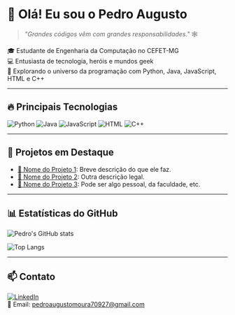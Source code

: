 # 👋 Olá! Eu sou o Pedro Augusto

> *"Grandes códigos vêm com grandes responsabilidades."* 🕸️

🎓 Estudante de Engenharia da Computação no CEFET-MG  
💻 Entusiasta de tecnologia, heróis e mundos geek  
🚀 Explorando o universo da programação com Python, Java, JavaScript, HTML e C++

---

## 🔥 Principais Tecnologias
![Python](https://img.shields.io/badge/-Python-05122A?style=flat&logo=python)
![Java](https://img.shields.io/badge/-Java-05122A?style=flat&logo=java)
![JavaScript](https://img.shields.io/badge/-JavaScript-05122A?style=flat&logo=javascript)
![HTML](https://img.shields.io/badge/-HTML-05122A?style=flat&logo=html5)
![C++](https://img.shields.io/badge/-C++-05122A?style=flat&logo=cplusplus)

---

## 🚧 Projetos em Destaque
- [🔗 Nome do Projeto 1](https://github.com/seu-usuario/projeto1): Breve descrição do que ele faz.
- [🔗 Nome do Projeto 2](https://github.com/seu-usuario/projeto2): Outra descrição legal.
- [🔗 Nome do Projeto 3](https://github.com/seu-usuario/projeto3): Pode ser algo pessoal, da faculdade, etc.

---

## 📊 Estatísticas do GitHub

![Pedro's GitHub stats](https://github-readme-stats.vercel.app/api?username=PedroAugusto08&show_icons=true&theme=tokyonight)

![Top Langs](https://github-readme-stats.vercel.app/api/top-langs/?username=PedroAugusto08&layout=compact&theme=tokyonight)

---

## 📫 Contato
[![LinkedIn](https://img.shields.io/badge/-LinkedIn-0077B5?style=flat&logo=linkedin&logoColor=white)](https://linkedin.com/in/pedroagmoura)  
📧 Email: pedroaugustomoura70927@gmail.com
